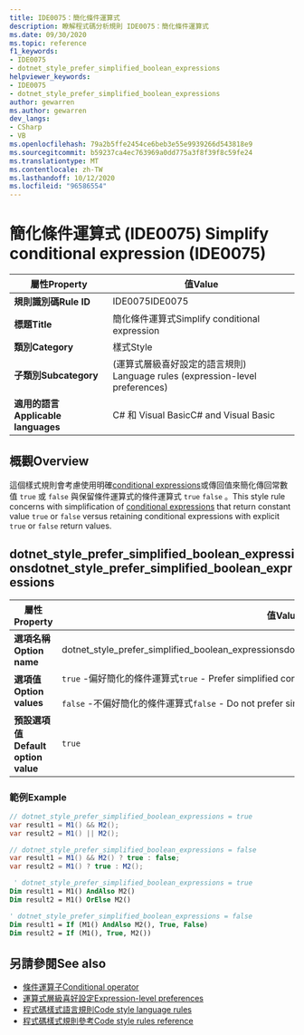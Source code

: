 ```yaml
---
title: IDE0075：簡化條件運算式
description: 瞭解程式碼分析規則 IDE0075：簡化條件運算式
ms.date: 09/30/2020
ms.topic: reference
f1_keywords:
- IDE0075
- dotnet_style_prefer_simplified_boolean_expressions
helpviewer_keywords:
- IDE0075
- dotnet_style_prefer_simplified_boolean_expressions
author: gewarren
ms.author: gewarren
dev_langs:
- CSharp
- VB
ms.openlocfilehash: 79a2b5ffe2454ce6beb3e55e9939266d543818e9
ms.sourcegitcommit: b59237ca4ec763969a0dd775a3f8f39f8c59fe24
ms.translationtype: MT
ms.contentlocale: zh-TW
ms.lasthandoff: 10/12/2020
ms.locfileid: "96586554"
---
```

# <a name="simplify-conditional-expression-ide0075"></a><span data-ttu-id="428f1-103">簡化條件運算式 (IDE0075) </span><span class="sxs-lookup"><span data-stu-id="428f1-103">Simplify conditional expression (IDE0075)</span></span>

|<span data-ttu-id="428f1-104">屬性</span><span class="sxs-lookup"><span data-stu-id="428f1-104">Property</span></span>|<span data-ttu-id="428f1-105">值</span><span class="sxs-lookup"><span data-stu-id="428f1-105">Value</span></span>|
|-|-|
| <span data-ttu-id="428f1-106">**規則識別碼**</span><span class="sxs-lookup"><span data-stu-id="428f1-106">**Rule ID**</span></span> | <span data-ttu-id="428f1-107">IDE0075</span><span class="sxs-lookup"><span data-stu-id="428f1-107">IDE0075</span></span> |
| <span data-ttu-id="428f1-108">**標題**</span><span class="sxs-lookup"><span data-stu-id="428f1-108">**Title**</span></span> | <span data-ttu-id="428f1-109">簡化條件運算式</span><span class="sxs-lookup"><span data-stu-id="428f1-109">Simplify conditional expression</span></span> |
| <span data-ttu-id="428f1-110">**類別**</span><span class="sxs-lookup"><span data-stu-id="428f1-110">**Category**</span></span> | <span data-ttu-id="428f1-111">樣式</span><span class="sxs-lookup"><span data-stu-id="428f1-111">Style</span></span> |
| <span data-ttu-id="428f1-112">**子類別**</span><span class="sxs-lookup"><span data-stu-id="428f1-112">**Subcategory**</span></span> | <span data-ttu-id="428f1-113"> (運算式層級喜好設定的語言規則) </span><span class="sxs-lookup"><span data-stu-id="428f1-113">Language rules (expression-level preferences)</span></span> |
| <span data-ttu-id="428f1-114">**適用的語言**</span><span class="sxs-lookup"><span data-stu-id="428f1-114">**Applicable languages**</span></span> | <span data-ttu-id="428f1-115">C# 和 Visual Basic</span><span class="sxs-lookup"><span data-stu-id="428f1-115">C# and Visual Basic</span></span> |

## <a name="overview"></a><span data-ttu-id="428f1-116">概觀</span><span class="sxs-lookup"><span data-stu-id="428f1-116">Overview</span></span>

<span data-ttu-id="428f1-117">這個樣式規則會考慮使用明確[conditional expressions](../../../csharp/language-reference/operators/conditional-operator.md)或傳回值來簡化傳回常數值 `true` 或 `false` 與保留條件運算式的條件運算式 `true` `false` 。</span><span class="sxs-lookup"><span data-stu-id="428f1-117">This style rule concerns with simplification of [conditional expressions](../../../csharp/language-reference/operators/conditional-operator.md) that return constant value `true` or `false` versus retaining conditional expressions with explicit `true` or `false` return values.</span></span>

## <a name="dotnet_style_prefer_simplified_boolean_expressions"></a><span data-ttu-id="428f1-118">dotnet_style_prefer_simplified_boolean_expressions</span><span class="sxs-lookup"><span data-stu-id="428f1-118">dotnet_style_prefer_simplified_boolean_expressions</span></span>

|<span data-ttu-id="428f1-119">屬性</span><span class="sxs-lookup"><span data-stu-id="428f1-119">Property</span></span>|<span data-ttu-id="428f1-120">值</span><span class="sxs-lookup"><span data-stu-id="428f1-120">Value</span></span>|
|-|-|
| <span data-ttu-id="428f1-121">**選項名稱**</span><span class="sxs-lookup"><span data-stu-id="428f1-121">**Option name**</span></span> | <span data-ttu-id="428f1-122">dotnet_style_prefer_simplified_boolean_expressions</span><span class="sxs-lookup"><span data-stu-id="428f1-122">dotnet_style_prefer_simplified_boolean_expressions</span></span>
| <span data-ttu-id="428f1-123">**選項值**</span><span class="sxs-lookup"><span data-stu-id="428f1-123">**Option values**</span></span> | <span data-ttu-id="428f1-124">`true` -偏好簡化的條件運算式</span><span class="sxs-lookup"><span data-stu-id="428f1-124">`true` - Prefer simplified conditional expressions</span></span><br /><br /> <span data-ttu-id="428f1-125">`false` -不偏好簡化的條件運算式</span><span class="sxs-lookup"><span data-stu-id="428f1-125">`false` - Do not prefer simplified conditional expressions</span></span> |
| <span data-ttu-id="428f1-126">**預設選項值**</span><span class="sxs-lookup"><span data-stu-id="428f1-126">**Default option value**</span></span> | `true` |

### <a name="example"></a><span data-ttu-id="428f1-127">範例</span><span class="sxs-lookup"><span data-stu-id="428f1-127">Example</span></span>

```csharp
// dotnet_style_prefer_simplified_boolean_expressions = true
var result1 = M1() && M2();
var result2 = M1() || M2();

// dotnet_style_prefer_simplified_boolean_expressions = false
var result1 = M1() && M2() ? true : false;
var result2 = M1() ? true : M2();
```

```vb
 ' dotnet_style_prefer_simplified_boolean_expressions = true
Dim result1 = M1() AndAlso M2()
Dim result2 = M1() OrElse M2()

' dotnet_style_prefer_simplified_boolean_expressions = false
Dim result1 = If (M1() AndAlso M2(), True, False)
Dim result2 = If (M1(), True, M2())
```

## <a name="see-also"></a><span data-ttu-id="428f1-128">另請參閱</span><span class="sxs-lookup"><span data-stu-id="428f1-128">See also</span></span>

- [<span data-ttu-id="428f1-129">條件運算子</span><span class="sxs-lookup"><span data-stu-id="428f1-129">Conditional operator</span></span>](../../../csharp/language-reference/operators/conditional-operator.md)
- [<span data-ttu-id="428f1-130">運算式層級喜好設定</span><span class="sxs-lookup"><span data-stu-id="428f1-130">Expression-level preferences</span></span>](expression-level-preferences.md)
- [<span data-ttu-id="428f1-131">程式碼樣式語言規則</span><span class="sxs-lookup"><span data-stu-id="428f1-131">Code style language rules</span></span>](language-rules.md)
- [<span data-ttu-id="428f1-132">程式碼樣式規則參考</span><span class="sxs-lookup"><span data-stu-id="428f1-132">Code style rules reference</span></span>](index.md)
